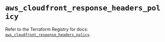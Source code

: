 # `aws_cloudfront_response_headers_policy`

Refer to the Terraform Registry for docs: [`aws_cloudfront_response_headers_policy`](https://registry.terraform.io/providers/hashicorp/aws/5.77.0/docs/resources/cloudfront_response_headers_policy).
